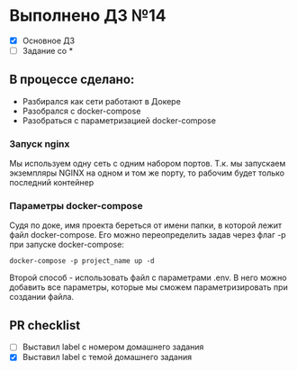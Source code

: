 # Выполнено ДЗ №14

 - [x] Основное ДЗ
 - [ ] Задание со *

## В процессе сделано:
 - Разбирался как сети работают в Докере
 - Разобрался с docker-compose
 - Разобраться с параметризацией docker-compose

### Запуск nginx
Мы используем одну сеть с одним набором портов. Т.к. мы запускаем экземпляры NGINX на одном и том же порту, то рабочим будет только последний контейнер


### Параметры docker-compose
Судя по доке, имя проекта береться от имени папки, в которой лежит файл docker-compose. Его можно переопределить задав через флаг -p при запуске docker-compose:
```
docker-compose -p project_name up -d
```

Второй способ - использовать файл с параметрами .env. В него можно добавить все параметры, которые мы сможем параметризировать при создании файла.

## PR checklist
 - [ ] Выставил label с номером домашнего задания
 - [x] Выставил label с темой домашнего задания
